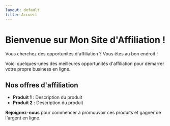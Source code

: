 ```yaml
---
layout: default
title: Accueil
---
```


# Bienvenue sur Mon Site d'Affiliation !

Vous cherchez des opportunités d'affiliation ? Vous êtes au bon endroit !

Voici quelques-unes des meilleures opportunités d'affiliation pour démarrer votre propre business en ligne.

## Nos offres d'affiliation

- **Produit 1** : Description du produit
- **Produit 2** : Description du produit

**Rejoignez-nous** pour commencer à promouvoir ces produits et gagner de l'argent en ligne.

